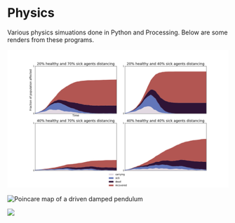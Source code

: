 # Physics
Various physics simuations done in Python and Processing. Below are some renders from these programs.

![](/PandemicModels/Pandemic.png)

![Poincare map of a driven damped pendulum](https://i.imgur.com/w98enjk.png)

![](https://camo.githubusercontent.com/b2577a0ed8fff983f55dfbcd20f16bbe4d5381b7/68747470733a2f2f692e696d6775722e636f6d2f59474b446952572e706e67)

